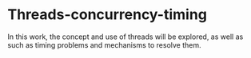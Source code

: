 # Threads-concurrency-timing
 In this work, the concept and use of threads will be explored, as well as such as timing problems and mechanisms to resolve them.
